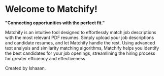 # Welcome to Matchify!  
**"Connecting opportunities with the perfect fit."**

Matchify is an intuitive tool designed to effortlessly match job descriptions with the most relevant PDF resumes. Simply upload your job descriptions and candidate resumes, and let Matchify handle the rest. Using advanced text analysis and similarity matching algorithms, Matchify helps you identify the best candidates for your job openings, streamlining the hiring process for greater efficiency and effectiveness.

Created by Ishaaan.
